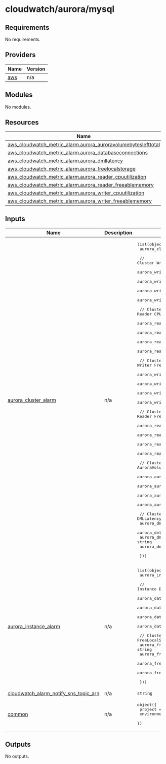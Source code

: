 # cloudwatch/aurora/mysql

## Requirements

No requirements.

## Providers

| Name | Version |
|------|---------|
| <a name="provider_aws"></a> [aws](#provider\_aws) | n/a |

## Modules

No modules.

## Resources

| Name | Type |
|------|------|
| [aws_cloudwatch_metric_alarm.aurora_auroravolumebyteslefttotal](https://registry.terraform.io/providers/hashicorp/aws/latest/docs/resources/cloudwatch_metric_alarm) | resource |
| [aws_cloudwatch_metric_alarm.aurora_databaseconnections](https://registry.terraform.io/providers/hashicorp/aws/latest/docs/resources/cloudwatch_metric_alarm) | resource |
| [aws_cloudwatch_metric_alarm.aurora_dmllatency](https://registry.terraform.io/providers/hashicorp/aws/latest/docs/resources/cloudwatch_metric_alarm) | resource |
| [aws_cloudwatch_metric_alarm.aurora_freelocalstorage](https://registry.terraform.io/providers/hashicorp/aws/latest/docs/resources/cloudwatch_metric_alarm) | resource |
| [aws_cloudwatch_metric_alarm.aurora_reader_cpuutilization](https://registry.terraform.io/providers/hashicorp/aws/latest/docs/resources/cloudwatch_metric_alarm) | resource |
| [aws_cloudwatch_metric_alarm.aurora_reader_freeablememory](https://registry.terraform.io/providers/hashicorp/aws/latest/docs/resources/cloudwatch_metric_alarm) | resource |
| [aws_cloudwatch_metric_alarm.aurora_writer_cpuutilization](https://registry.terraform.io/providers/hashicorp/aws/latest/docs/resources/cloudwatch_metric_alarm) | resource |
| [aws_cloudwatch_metric_alarm.aurora_writer_freeablememory](https://registry.terraform.io/providers/hashicorp/aws/latest/docs/resources/cloudwatch_metric_alarm) | resource |

## Inputs

| Name | Description | Type | Default | Required |
|------|-------------|------|---------|:--------:|
| <a name="input_aurora_cluster_alarm"></a> [aurora\_cluster\_alarm](#input\_aurora\_cluster\_alarm) | n/a | <pre>list(object({<br>    aurora_cluster_name = string<br><br>    // Cluster Writer CPUUtilization<br>    aurora_writer_cpuutilization_evaluation_periods = string<br>    aurora_writer_cpuutilization_period             = string<br>    aurora_writer_cpuutilization_statistic          = string<br>    aurora_writer_cpuutilization_threshold          = string<br><br>    // Cluster Reader CPUUtilization<br>    aurora_reader_cpuutilization_evaluation_periods = string<br>    aurora_reader_cpuutilization_period             = string<br>    aurora_reader_cpuutilization_statistic          = string<br>    aurora_reader_cpuutilization_threshold          = string<br><br>    // Cluster Writer FreeableMemory<br>    aurora_writer_freeablememory_evaluation_periods = string<br>    aurora_writer_freeablememory_period             = string<br>    aurora_writer_freeablememory_statistic          = string<br>    aurora_writer_freeablememory_threshold          = string<br><br>    // Cluster Reader FreeableMemory<br>    aurora_reader_freeablememory_evaluation_periods = string<br>    aurora_reader_freeablememory_period             = string<br>    aurora_reader_freeablememory_statistic          = string<br>    aurora_reader_freeablememory_threshold          = string<br><br>    // Cluster AuroraVolumeBytesLeftTotal<br>    aurora_auroravolumebyteslefttotal_evaluation_periods = string<br>    aurora_auroravolumebyteslefttotal_period             = string<br>    aurora_auroravolumebyteslefttotal_statistic          = string<br>    aurora_auroravolumebyteslefttotal_threshold          = string<br><br>    // Cluster DMLLatency<br>    aurora_dmllatency_evaluation_periods = string<br>    aurora_dmllatency_period             = string<br>    aurora_dmllatency_statistic          = string<br>    aurora_dmllatency_threshold          = string<br><br>  }))</pre> | n/a | yes |
| <a name="input_aurora_instance_alarm"></a> [aurora\_instance\_alarm](#input\_aurora\_instance\_alarm) | n/a | <pre>list(object({<br>    aurora_instance_name = string<br><br>    // Instance DatabaseConnections<br>    aurora_databaseconnections_evaluation_periods = string<br>    aurora_databaseconnections_period             = string<br>    aurora_databaseconnections_statistic          = string<br>    aurora_databaseconnections_threshold          = string<br><br>    // Cluster FreeLocalStorage<br>    aurora_freelocalstorage_evaluation_periods = string<br>    aurora_freelocalstorage_period             = string<br>    aurora_freelocalstorage_statistic          = string<br>    aurora_freelocalstorage_threshold          = string<br><br>  }))</pre> | n/a | yes |
| <a name="input_cloudwatch_alarm_notify_sns_topic_arn"></a> [cloudwatch\_alarm\_notify\_sns\_topic\_arn](#input\_cloudwatch\_alarm\_notify\_sns\_topic\_arn) | n/a | `string` | n/a | yes |
| <a name="input_common"></a> [common](#input\_common) | n/a | <pre>object({<br>    project     = string<br>    environment = string<br>  })</pre> | <pre>{<br>  "environment": "",<br>  "project": ""<br>}</pre> | no |

## Outputs

No outputs.
